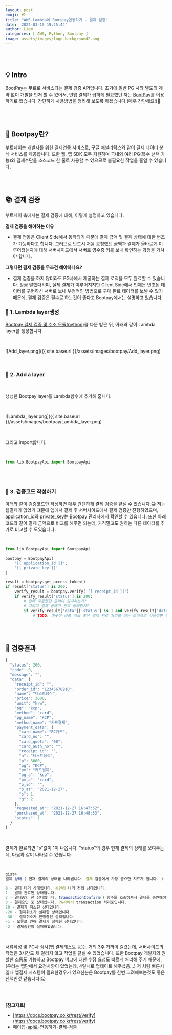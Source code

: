 ```yaml
---
layout: post
emoji: 💳
title: "AWS Lambda에 Bootpay연동하기 - 결제 검증"
date: '2022-03-15 19:25:44'
author: Liam
categories: [ AWS, Python, Bootpay ]
image: assets/images/logo-background2.png
---
```


<br>
<br>

## 💡 Intro

BootPay는 무료로 서비스되는 결제 검증 API입니다. 초기에 일반 PG 사와 별도의 계약 없이 개발을 먼저 할 수 있어서, 인앱 결제가 급하게 필요했던 저는 [BootPay](https://docs.bootpay.co.kr)를 이용하기로 했습니다. 간단하게 사용방법을 정리해 보도록 하겠습니다.(매우 간단해요!)🙌


<br>
<br>


## 🔎 Bootpay란?

부트페이는 개발자를 위한 결제연동 서비스로, 구글 애널리틱스와 같이 결제 데이터 분석 서비스를 제공합니다. 또한 웹, 앱 SDK 모두 지원하며 국내외 여러 PG(복수 선택 가능)와 결제수단을 소스코드 한 줄로 사용할 수 있으므로 불필요한 작업을 줄일 수 있습니다.


<br>
<br>


## 📚 결제 검증


부트페이 측에서는 결제 검증에 대해, 이렇게 설명하고 있습니다. 

**결제 검증을 해야하는 이유**
- 결제 연동은 Client Side에서 동작되기 때문에 결제 금액 및 결제 상태에 대한 변조가 가능하다고 합니다. 그러므로 반드시 처음 요청했던 금액과 결제가 올바르게 이루어졌는지에 대해 서버사이드에서 서버로 영수증 키를 보내 확인하는 과정을 거쳐야 합니다.

**그렇다면 결제 검증을 무조건 해야하나요?**
- 결제 검증을 하지 않더라도 PG사에서 제공하는 결제 로직을 모두 완료할 수 있습니다. 방금 말했다시피, 실제 결제가 이루어지지만 Client Side에서 언제든 변조된 데이터를 구현하신 서버로 보내 부정적인 방법으로 구매 완료 데이터를 보낼 수 있기 때문에, 결제 검증은 필수로 하는것이 좋다고 Bootpay에서는 설명하고 있습니다.

### 📕 1. Lambda layer생성


[Bootpay 결제 검증 및 취소 모듈(python)](https://github.com/bootpay/server_python)을 다운 받은 뒤, 아래와 같이 Lambda layer를 생성합니다.

<br>

![Add_layer.png]({{ site.baseurl }}/assets/images/bootpay/Add_layer.png)

<br>


### 📘 2. Add a layer

<br>

생성한 Bootpay layer를 Lambda함수에 추가해 줍니다.

<br>

![Lambda_layer.png]({{ site.baseurl }}/assets/images/bootpay/Lambda_layer.png)

<br>

그리고 import합니다.

<br>

```py
from lib.BootpayApi import BootpayApi
```

<br>
<br>

### 📒 3. 검증코드 작성하기



아래와 같이 검증코드만 작성하면 매우 간단하게 결제 검증을 끝낼 수 있습니다.😀 저는 웹결제가 없었기 떄문에 앱에서 결제 후 서버사이드에서 결제 검증만 진행하였으며, application_id와 private_key는 Bootpay 관리자에서 확인할 수 있습니다. 또한 아래 코드와 같이 결제 금액으로 비교를 해주면 되는데, 가격말고도 원하는 다른 데이터를 추가로 비교할 수 도있습니다.

<br>

```py
from lib.BootpayApi import BootpayApi

bootpay = BootpayApi(
    '[[ application_id ]]',
    '[[ private_key ]]'
)

result = bootpay.get_access_token()
if result['status'] is 200:
    verify_result = bootpay.verify('[[ receipt_id ]]')
    if verify_result['status'] is 200:
        # 원래 주문했던 금액이 일치하는가?
        # 그리고 결제 상태가 완료 상태인가?
        if verify_result['data']['status'] is 1 and verify_result['data']['price'] is price:
            # TODO: 이곳이 상품 지급 혹은 결제 완료 처리를 하는 로직으로 사용하면 됩니다.
```


<br>
<br>


## 🔮 검증결과

```js
{
  "status": 200,
  "code": 0,
  "message": "",
  "data": {
    "receipt_id": "",
    "order_id": "12345678910",
    "name": "테스트음식",
    "price": 3000,
    "unit": "krw",
    "pg": "kcp",
    "method": "card",
    "pg_name": "KCP",
    "method_name": "카드결제",
    "payment_data": {
      "card_name": "BC카드",
      "card_no": "",
      "card_quota": "00",
      "card_auth_no": "",
      "receipt_id": "",
      "n": "테스트음식",
      "p": 3000,
      "pg": "KCP",
      "pm": "카드결제",
      "pg_a": "kcp",
      "pm_a": "card",
      "o_id": "",
      "p_at": "2021-12-27",
      "s": 1,
      "g": 2
    },
    "requested_at": "2021-12-27 16:47:52",
    "purchased_at": "2021-12-27 16:48:53",
    "status": 1
  }
}
```

<br>

결제가 완료되면 "s"값이 1이 나옵니다. "status"의 경우 현재 결제의 상태를 보여주는데, 다음과 같이 나타낼 수 있습니다.

<br>

```js
gist4
결제 상태 ( 현재 결제의 상태를 나타냅니다. 결제 검증에서 가장 중요한 지표가 됩니다. )

0 - 결제 대기 상태입니다. 승인이 나기 전의 상태입니다.
1 - 결제 완료된 상태입니다.
2 - 결제승인 전 상태입니다. transactionConfirm() 함수를 호출하셔서 결제를 승인해야합니다.
3 - 결제승인 중 상태입니다. PG사에서 transaction 처리중입니다.
20 - 결제가 취소된 상태입니다.
-20 - 결제취소가 실패한 상태입니다.
-30 - 결제취소가 진행중인 상태입니다.
-1 - 오류로 인해 결제가 실패한 상태입니다.
-2 - 결제승인이 실패하였습니다.
```

<br>

서류작성 및 PG사 심사(앱 결제테스트 등)는 거의 3주 가까이 걸렸는데, 서버사이드의 작업은 3시간도 채 걸리지 않고 작업을 끝낼 수 있었습니다.
또한 Bootpay 개발자와 원할한 소통도 가능하고 Bootpay 버그에 대한 수정 요청도 빠르게 처리해 주기 때문에,(우리는 앱단에서 요청사항이 있었는데, 4일내로 업데이트 해주셨음...)
저 처럼 빠른시일내 앱결제 시스템이 필요한경우가 있으신분은 Bootpay를 한번 고려해보는것도 좋은 선택인것 같습니다!😛


<br>
<br>


**[참고자료]**
- [https://docs.bootpay.co.kr/rest/verify](https://docs.bootpay.co.kr/rest/verify)
- [페이앱-api로-연동하기-결제-검증](https://medium.com/@bootpay.co.kr/%ED%8E%98%EC%9D%B4%EC%95%B1-api%EB%A1%9C-%EC%97%B0%EB%8F%99%ED%95%98%EA%B8%B0-%EA%B2%B0%EC%A0%9C-%EA%B2%80%EC%A6%9D-2-3-4659bd100f86)
